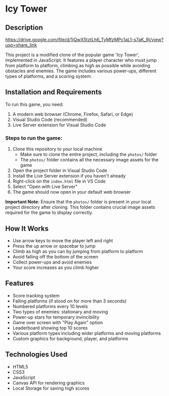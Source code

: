 # Icy Tower 

## Description

https://drive.google.com/file/d/1iQwX5tztLh6_TyMfzMPc1aL1-s7aK_Rj/view?usp=share_link

This project is a modified clone of the popular game 'Icy Tower', implemented in JavaScript. It features a player character who must jump from platform to platform, climbing as high as possible while avoiding obstacles and enemies. The game includes various power-ups, different types of platforms, and a scoring system.

## Installation and Requirements

To run this game, you need:
1. A modern web browser (Chrome, Firefox, Safari, or Edge)
2. Visual Studio Code (recommended)
3. Live Server extension for Visual Studio Code

### Steps to run the game:
1. Clone this repository to your local machine
   - Make sure to clone the entire project, including the `photos/` folder
   - The `photos/` folder contains all the necessary image assets for the game
2. Open the project folder in Visual Studio Code
3. Install the Live Server extension if you haven't already
4. Right-click on the `index.html` file in VS Code
5. Select "Open with Live Server"
6. The game should now open in your default web browser

**Important Note:** Ensure that the `photos/` folder is present in your local project directory after cloning. This folder contains crucial image assets required for the game to display correctly.

## How It Works
- Use arrow keys to move the player left and right
- Press the up arrow or spacebar to jump
- Climb as high as you can by jumping from platform to platform
- Avoid falling off the bottom of the screen
- Collect power-ups and avoid enemies
- Your score increases as you climb higher

## Features
- Score tracking system
- Falling platforms (if stood on for more than 3 seconds)
- Numbered platforms every 10 levels
- Two types of enemies: stationary and moving
- Power-up stars for temporary invincibility
- Game over screen with "Play Again" option
- Leaderboard showing top 10 scores
- Various platform types including wider platforms and moving platforms
- Custom graphics for background, player, and platforms

## Technologies Used
- HTML5
- CSS3
- JavaScript
- Canvas API for rendering graphics
- Local Storage for saving high scores

